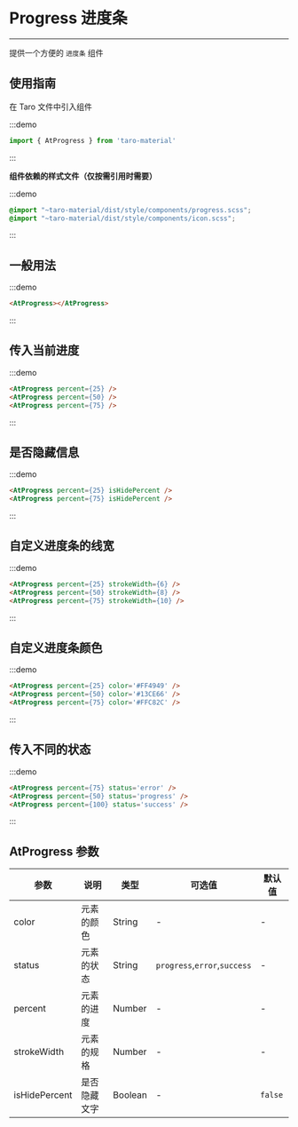 # Progress 进度条

---

提供一个方便的 `进度条` 组件

## 使用指南

在 Taro 文件中引入组件

:::demo
```js
import { AtProgress } from 'taro-material'
```
:::

**组件依赖的样式文件（仅按需引用时需要）**

:::demo
```scss
@import "~taro-material/dist/style/components/progress.scss";
@import "~taro-material/dist/style/components/icon.scss";
```
:::

## 一般用法

:::demo

```html
<AtProgress></AtProgress>
```

:::

## 传入当前进度

:::demo

```html
<AtProgress percent={25} />
<AtProgress percent={50} />
<AtProgress percent={75} />
```

:::

## 是否隐藏信息

:::demo

```html
<AtProgress percent={25} isHidePercent />
<AtProgress percent={75} isHidePercent />
```

:::

## 自定义进度条的线宽

:::demo

```html
<AtProgress percent={25} strokeWidth={6} />
<AtProgress percent={50} strokeWidth={8} />
<AtProgress percent={75} strokeWidth={10} />
```

:::

## 自定义进度条颜色

:::demo

```html
<AtProgress percent={25} color='#FF4949' />
<AtProgress percent={50} color='#13CE66' />
<AtProgress percent={75} color='#FFC82C' />
```

:::

## 传入不同的状态

:::demo

```html
<AtProgress percent={75} status='error' />
<AtProgress percent={50} status='progress' />
<AtProgress percent={100} status='success' />
```

:::

## AtProgress 参数

| 参数          | 说明         | 类型    | 可选值                       | 默认值  |
| ------------- | ------------ | ------- | ---------------------------- | ------- |
| color         | 元素的颜色   | String  | -                            | -       |
| status        | 元素的状态   | String  | `progress`,`error`,`success` | -       |
| percent       | 元素的进度   | Number  | -                            | -       |
| strokeWidth   | 元素的规格   | Number  | -                            | -       |
| isHidePercent | 是否隐藏文字 | Boolean | -                            | `false` |

